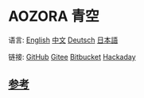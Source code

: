 # AOZORA 青空

语言:
[English](/doc/README_en.md)
[中文](/doc/README_zhs.md)
[Deutsch](/doc/README_de.md)
[日本語](/doc/README_jp.md)

链接:
[GitHub](https://github.com/zxs-un/aozora)
[Gitee](https://gitee.com/zxs-un/aozora)
[Bitbucket](https://bitbucket.org/zxs-un/aozora)
[Hackaday](https://hackaday.io/project/184382)


## [参考](/doc/main_lang-reference.md)